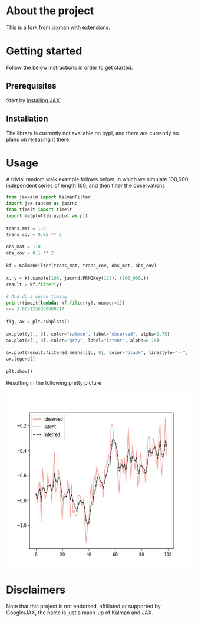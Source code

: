# About the project
This is a fork from [jaxman](https://github.com/tingiskhan/jax-kalman) with extensions.  

# Getting started
Follow the below instructions in order to get started.

## Prerequisites
Start by [installing JAX](https://jax.readthedocs.io/en/latest/installation.html).

## Installation
The library is currently not available on pypi, and there are currently no plans on releasing it there.

# Usage
A trivial random walk example follows below, in which we simulate 100,000 independent series of length 100, and then filter the observations
```python
from jaxkalm import KalmanFilter
import jax.random as jaxrnd
from timeit import timeit
import matplotlib.pyplot as plt

trans_mat = 1.0
trans_cov = 0.05 ** 2

obs_mat = 1.0
obs_cov = 0.1 ** 2

kf = KalmanFilter(trans_mat, trans_cov, obs_mat, obs_cov)

x, y = kf.sample(100, jaxrnd.PRNGKey(123), (100_000,))
result = kf.filter(y)

# And do a quick timing
print(timeit(lambda: kf.filter(y), number=1))
>>> 3.6531236000000717

fig, ax = plt.subplots()

ax.plot(y[:, 0], color="salmon", label="observed", alpha=0.75)
ax.plot(x[:, 0], color="gray", label="latent", alpha=0.75)

ax.plot(result.filtered_means()[:, 0], color="black", linestyle="--", label="inferred", alpha=0.75)
ax.legend()

plt.show()
```
Resulting in the following pretty picture

<div align="center"> 
    <img src="./static/filtering.jpg" alt="Logo" width="640" height="480">
</div>

# Disclaimers
Note that this project is not endorsed, affiliated or supported by Google/JAX, the name is just a mash-up of Kalman and JAX.
